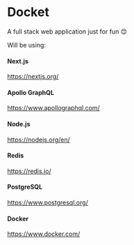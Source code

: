 # Docket

A full stack web application just for fun 😊

Will be using:

#### Next.js
https://nextjs.org/

#### Apollo GraphQL
https://www.apollographql.com/

#### Node.js
https://nodejs.org/en/

#### Redis
https://redis.io/

#### PostgreSQL
https://www.postgresql.org/

#### Docker
https://www.docker.com/

